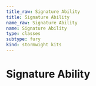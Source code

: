 ```yaml
---
title_raw: Signature Ability
title: Signature Ability
name_raw: Signature Ability
name: Signature Ability
type: classes
subtype: fury
kind: stormwight kits
---
```


# Signature Ability
